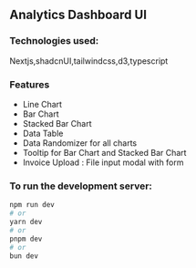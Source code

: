 ## Analytics Dashboard UI

### Technologies used:

Nextjs,shadcnUI,tailwindcss,d3,typescript

### Features
* Line Chart
* Bar Chart
* Stacked Bar Chart
* Data Table
* Data Randomizer for all charts
* Tooltip for Bar Chart and Stacked Bar Chart
* Invoice Upload : File input modal with form



### To run the development server:

```bash
npm run dev
# or
yarn dev
# or
pnpm dev
# or
bun dev
```
